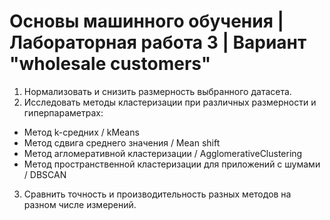 # Основы машинного обучения | Лабораторная работа 3 | Вариант "wholesale customers"

1. Нормализовать и снизить размерность выбранного датасета.
2. Исследовать методы кластеризации при различных размерности и гиперпараметрах:
- Метод k-средних / kMeans
- Метод сдвига среднего значения / Mean shift
- Метод агломеративной кластеризации / AgglomerativeClustering
- Метод пространственной кластеризации для приложений с шумами / DBSCAN
3. Сравнить точность и производительность разных методов на разном числе измерений.
